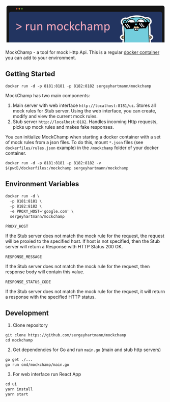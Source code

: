 ![plot](./mockchamp.png)

MockChamp - a tool for mock Http Api. This is a regular [docker container](https://hub.docker.com/r/sergeyhartmann/mockchamp)
you can add to your environment.

## Getting Started

```
docker run -d -p 8181:8181 -p 8182:8182 sergeyhartmann/mockchamp
```

MockChamp has two main components:
1) Main server with web interface `http://localhost:8181/ui`. Stores all mock rules for Stub server.
   Using the web interface, you can create, modify and view the current mock rules.
2) Stub server `http://localhost:8182`. Handles incoming Http requests, picks up mock rules
   and makes fake responses.

You can initialize MockChamp when starting a docker container with a set of mock rules from a json files.
To do this, mount `*.json` files (see `dockerfiles/rules.json` example) in the `/mockchamp` folder of your docker container.

```
docker run -d -p 8181:8181 -p 8182:8182 -v $(pwd)/dockerfiles:/mockchamp sergeyhartmann/mockchamp
```

## Environment Variables

```
docker run -d \
  -p 8181:8181 \
  -p 8182:8182 \
  -e PROXY_HOST='google.com' \
  sergeyhartmann/mockchamp
```

`PROXY_HOST`

If the Stub server does not match the mock rule for the request, the request will be proxied to the specified host.
If host is not specified, then the Stub server will return a Response with HTTP Status 200 OK.

`RESPONSE_MESSAGE`

If the Stub server does not match the mock rule for the request, then response body will contain this value.

`RESPONSE_STATUS_CODE`

If the Stub server does not match the mock rule for the request, it will return a response with the specified HTTP status.

## Development

1. Clone repository

```
git clone https://github.com/sergeyhartmann/mockchamp
cd mockchamp
```

2. Get dependencies for Go and run `main.go` (main and stub http servers)

```
go get ./...
go run cmd/mockchamp/main.go
```

3. For web interface run React App

```
cd ui
yarn install
yarn start
```
